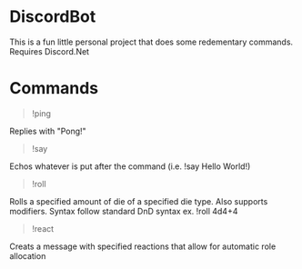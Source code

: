 # DiscordBot
This is a fun little personal project that does some redementary commands.
Requires Discord.Net 
# Commands
> !ping

Replies with "Pong!"
> !say

Echos whatever is put after the command (i.e. !say Hello World!)
> !roll

Rolls a specified amount of die of a specified die type. Also supports modifiers.
Syntax follow standard DnD syntax
ex. !roll 4d4+4
> !react

Creats a message with specified reactions that allow for automatic role allocation
